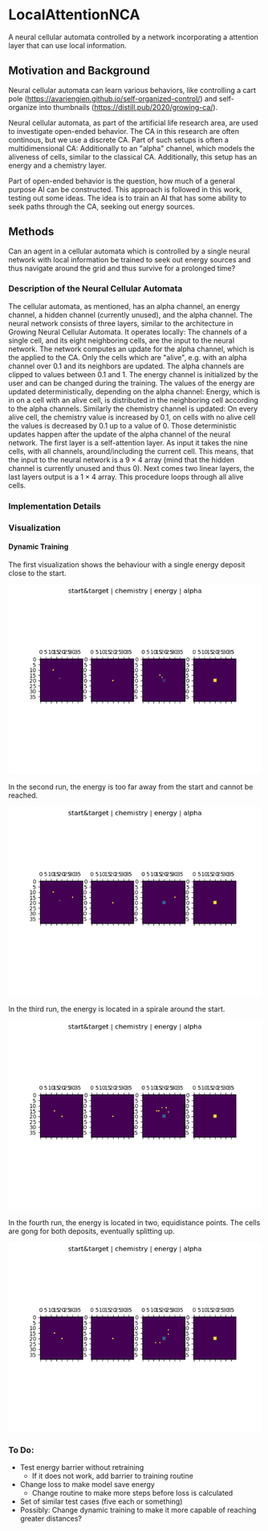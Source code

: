 # LocalAttentionNCA
A neural cellular automata controlled by a network incorporating a attention layer that can use local information.

## Motivation and Background

Neural cellular automata can learn various behaviors, like controlling a cart pole (https://avariengien.github.io/self-organized-control/) and self-organize into thumbnails (https://distill.pub/2020/growing-ca/).

Neural cellular automata, as part of the artificial life research area, are used to investigate open-ended behavior. The CA in this research are often continous, but we use a discrete CA. Part of such setups is often a multidimensional CA: Additionally to an "alpha" channel, which models the aliveness of cells, similar to the classical CA. Additionally, this setup has an energy and a chemistry layer.

Part of open-ended behavior is the question, how much of a general purpose AI can be constructed. This approach is followed in this work, testing out some ideas. The idea is to train an AI that has some ability to seek paths through the CA, seeking out energy sources.

## Methods

Can an agent in a cellular automata which is controlled by a single neural network with local information be trained to seek out energy sources and thus navigate around the grid and thus survive for a prolonged time?

### Description of the Neural Cellular Automata

The cellular automata, as mentioned, has an alpha channel, an energy channel, a hidden channel (currently unused), and the alpha channel. The neural network consists of three layers, similar to the architecture in Growing Neural Cellular Automata. It operates locally: The channels of a single cell, and its eight neighboring cells, are the input to the neural network. The network computes an update for the alpha channel, which is the applied to the CA. Only the cells which are "alive", e.g. with an alpha channel over 0.1 and its neighbors are updated. The alpha channels are clipped to values between 0.1 and 1.
The energy channel is initialized by the user and can be changed during the training. The values of the energy are updated deterministically, depending on the alpha channel: Energy, which is in on a cell with an alive cell, is distributed in the neighboring cell according to the alpha channels. Similarly the chemistry channel is updated: On every alive cell, the chemistry value is increased by 0.1, on cells with no alive cell the values is decreased by 0.1 up to a value of 0. Those deterministic updates happen after the update of the alpha channel of the neural network.
The first layer is a self-attention layer. As input it takes the nine cells, with all channels, around/including the current cell. This means, that the input to the neural network is a $9 \times 4$ array (mind that the hidden channel is currently unused and thus 0). Next comes two linear layers, the last layers output is a $1 \times 4$ array. This procedure loops through all alive cells.

### Implementation Details

### Visualization

#### Dynamic Training

The first visualization shows the behaviour with a single energy deposit close to the start.

![Run 1](./Visualization/Dynamic_Positioning/run1.gif)

In the second run, the energy is too far away from the start and cannot be reached.

![Run 2](./Visualization/Dynamic_Positioning/run2.gif)

In the third run, the energy is located in a spirale around the start.

![Run 3](./Visualization/Dynamic_Positioning/run3.gif)

In the fourth run, the energy is located in two, equidistance points. The cells are gong for both deposits, eventually splitting up.

![Run 4](./Visualization/Dynamic_Positioning/run4.gif)

### To Do:
* Test energy barrier without retraining
  * If it does not work, add barrier to training routine
* Change loss to make model save energy
  * Change routine to make more steps before loss is calculated
* Set of similar test cases (five each or something)
* Possibly: Change dynamic training to make it more capable of reaching greater distances?



